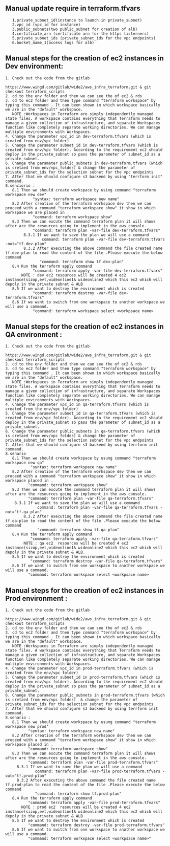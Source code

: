 ## Manual update require in terraform.tfvars
           
	   1.private_subnet_id(instance to launch in private_subnet) 
	   2.vpc_id (vpc_id for instance)
	   3.public_subnets(two public_subnet for creation of alb)
	   4.certificate_arn (certificate arn for the https listerners)
	   5.private_subnet_ids (private_subnet_ids for the vpc endpoints)
	   6.bucket_name_1(access logs for alb)

## Manual steps for the creation of ec2 instances in Dev environment:

    1. Check out the code from the gitlab
                 https://www.wingd.com/gitlab/wide2/aws_infra_terraform.git & git checkout terraform_scripts        
    2. cd to the env folder and then we can see the of ec2 & rds 
    3. cd to ec2 folder and then type command "terraform workspace" by typing this command . It can been shown in which workspace basically we are in the "default" workspace.   
       NOTE :Workspaces in Terraform are simply independently managed state files. A workspace contains everything that Terraform needs to manage a given collection of infrastructure, and separate Workspaces function like completely separate working directories. We can manage multiple environments with Workspaces.
    4. Change the parameter vpc_id in dev-terraform.tfvars (which is created from env/vpc folder)
    5. Change the parameter subnet_id in dev-terraform.tfvars (which is created from env/vpc folder). According to the requirement ec2 should deploy in the private_subnet so pass the parameter of subnet_id as a private_subnet.
    6. Change the parameter public_subnets in dev-terraform.tfvars (which is cretaed from env/vpc_folder) & change the parameter of private_subnet_ids for the selection subnet for the vpc endpoints
    7. After that we should configure s3 backend by using "terrform init" command.
    8.senciorio :
       8.1 Then we should create workspace by using command "terraform workspace new dev"
                "syntax: terraform workspace new name"
       8.2 After creation of the terraform workspace dev then we can proceed with a command "terraform workspace show" it show in which workspace we are placed in .
                "command: terraform workspace show"
       8.3 Then we can excute the command terraform plan it will shows after are the resources going to implement in the aws console.
                "command: terraform plan -var-file dev-terraform.tfvars"
            8.3.1 If we want to save the plan we will use a command 
	                command: terraform plan -var-file dev-terraform.tfvars -out="tf.dev-plan"
            8.3.2 After executing the above command the file created name tf.dev-plan to read the content of the file .Please execute the below command
	               "command: terraform show tf.dev-plan"
       8.4 Run the terraform apply command 
                "command: terraform apply -var-file dev-terraform.tfvars"
           NOTE : dev ec2 resources will be created 4 ec2 instance(sizop,evt,wideonline1& wideonline2 which this ec2 which will depoly in the private subnet & ALB 
       8.5 If we want to destroy the environment which is created 
                "command: terraform destroy -var-file dev-terraform.tfvars"
       8.6 If we want to switch from one workspace to another workspace we will use a command.
                "command: terraform workspace select <workpsace name>

## Manual steps for the creation of ec2 instances in QA environment :

    1. Check out the code from the gitlab
                 https://www.wingd.com/gitlab/wide2/aws_infra_terraform.git & git checkout terraform_scripts        
    2. cd to the env folder and then we can see the of ec2 & rds 
    3. cd to ec2 folder and then type command "terraform workspace" by typing this command . It can been shown in which workspace basically we are in the "default" workspace.   
       NOTE :Workspaces in Terraform are simply independently managed state files. A workspace contains everything that Terraform needs to manage a given collection of infrastructure, and separate Workspaces function like completely separate working directories. We can manage multiple environments with Workspaces.
    4. Change the parameter vpc_id in qa-terraform.tfvars (which is created from the env/vpc folder)
    5. Change the parameter subnet_id in qa-terraform.tfvars (which is created from env/vpc folder). According to the requirement ec2 should deploy in the private_subnet so pass the parameter of subnet_id as a private_subnet.
    6. Change the parameter public_subnets in qa-terraform.tfvars (which is cretaed from env/vpc folder) & change the parameter of private_subnet_ids for the selection subnet for the vpc endpoints
    7. After that we should configure s3 backend by using terrform init command.
    8.senario
       8.1 Then we should create workspace by usung command "terraform workspace new qa"
               "syntax: terraform workspace new name"
       8.2 After creation of the terraform workspace dev then we can proceed with a command "terraform workspace show" it show in which workspace placed in .
              "command: terraform workspace show"
       8.3 Then we can excute the command terraform plan it will shows after are the resources going to implement in the aws console.
              "command: terraform plan -var-file qa-terraform.tfvars"
	    8.3.1 If we want to save the plan we will use a command
	              command: terraform plan -var-file qa-terraform.tfvars -out="tf.qa-plan"
            8.3.2 After executing the above command the file created name tf.qa-plan to read the content of the file .Please execute the below command
	              "command: terraform show tf.qa-plan"
       8.4 Run the terraform apply command 
               "command: terraform apply -var-file qa-terraform.tfvars"
            NOTE : qa ec2  resources will be created 4 ec2 instance(sizop,evt,wideonline1& wideonline2 which this ec2 which will depoly in the private subnet & ALB.
       8.5 If we want to destroy the environment which is created 
               "command: terraform destroy -var-file qa-terraform.tfvars"
       8.6 If we want to switch from one workspace to another workspace we will use a command.
              "command: terraform workspace select <workpsace name>

## Manual steps for the creation of ec2 instances in Prod environment : 

    1. Check out the code from the gitlab
                 https://www.wingd.com/gitlab/wide2/aws_infra_terraform.git & git checkout terraform_scripts        
    2. cd to the env folder and then we can see the of ec2 & rds 
    3. cd to ec2 folder and then type command "terraform workspace" by typing this command . It can been shown in which workspace basically we are in the "default" workspace.   
       NOTE :Workspaces in Terraform are simply independently managed state files. A workspace contains everything that Terraform needs to manage a given collection of infrastructure, and separate Workspaces function like completely separate working directories. We can manage multiple environments with Workspaces.
    4. Change the parameter vpc_id in prod-terraform.tfvars (which is created from the env/vpc folder)
    5. Change the parameter subnet_id in prod-terraform.tfvars (which is created from env/vpc folder). According to the requirement ec2 should deploy in the private_subnet so pass the parameter of subnet_id as a private_subnet.
    6. Change the parameter public_subnets in prod-terraform.tfvars (which is cretaed from env/vpc folder)  & change the parameter of private_subnet_ids for the selection subnet for the vpc endpoints
    7. After that we should configure s3 backend by using terrform init command.
    8.senario :
       8.1 Then we should create workspace by usung command "terraform workspace new prod"
              "syntax: terraform workspace new name"
       8.2 After creation of the terraform workspace dev then we can proceed with a command "terraform workspace show" it show in which workspace placed in .
              "command: terraform workspace show"
       8.3 Then we can excute the command terraform plan it will shows after are the resources going to implement in the aws console.
              "command: terraform plan -var-file prod-terraform.tfvars"
	     8.3.1 If we want to save the plan we will use a command
	             command: terraform plan -var-file prod-terraform.tfvars -out="tf.prod-plan"
	     8.3.2 After executing the above command the file created name tf.prod-plan to read the content of the file .Please execute the below command
	             "command: terraform show tf.prod-plan"
       8.4 Run the terraform apply command 
              "command: terraform apply -var-file prod-terraform.tfvars"
           NOTE : prod ec2  resources will be created 4 ec2 instance(sizop,evt,wideonline1& wideonline2 which this ec2 which will depoly in the private subnet & ALB 
       8.5 If we want to destroy the environment which is created 
              "command: terraform destroy -var-file prod-terraform.tfvars"
       8.6 If we want to switch from one workspace to another workspace we will use a command.
              "command: terraform workspace select <workpsace name>" 
                      

  
